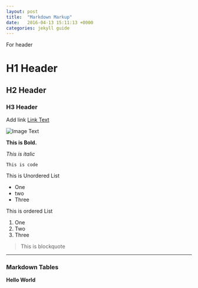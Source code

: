 ```yaml
---
layout: post
title:  "Markdown Markup"
date:   2016-04-13 15:11:13 +0000
categories: jekyll guide
---
```

For header

# H1 Header

## H2 Header

### H3 Header

Add link [Link Text](google.com)

![Image Text](https://www.google.com/images/branding/googlelogo/1x/googlelogo_color_272x92dp.png)

**This is Bold.**

_This is italic_

`This is code`

This is Unordered List

* One
* two
* Three

This is ordered List

1. One
2. Two 
3. Three

> This is blockquote

***

### Markdown Tables
<b> Hello World </b>
